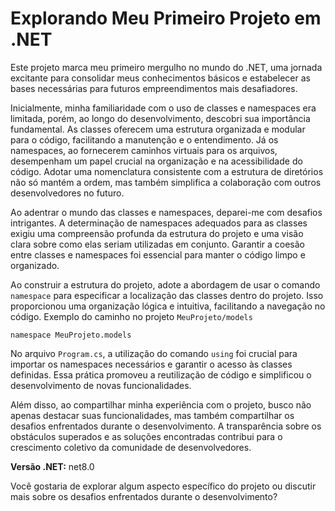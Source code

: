 # Explorando Meu Primeiro Projeto em .NET

Este projeto marca meu primeiro mergulho no mundo do .NET, uma jornada excitante para consolidar meus conhecimentos básicos e
 estabelecer as bases necessárias para futuros empreendimentos mais desafiadores.

Inicialmente, minha familiaridade com o uso de classes e namespaces era limitada, porém, ao longo do desenvolvimento, descobri sua importância fundamental. 
As classes oferecem uma estrutura organizada e modular para o código, facilitando a manutenção e o entendimento. Já os namespaces, ao fornecerem caminhos virtuais para os arquivos, 
desempenham um papel crucial na organização e na acessibilidade do código. Adotar uma nomenclatura consistente com a estrutura de diretórios não só mantém a ordem, mas também simplifica
 a colaboração com outros desenvolvedores no futuro.

Ao adentrar o mundo das classes e namespaces, deparei-me com desafios intrigantes. A determinação de namespaces adequados para as classes exigiu uma compreensão profunda da estrutura do 
projeto e uma visão clara sobre como elas seriam utilizadas em conjunto. Garantir a coesão entre classes e namespaces foi essencial para manter o código limpo e organizado.

Ao construir a estrutura do projeto, adote a abordagem de usar o comando `namespace` para especificar a localização das classes dentro do projeto. Isso proporcionou uma organização lógica e 
intuitiva, facilitando a navegação no código.
Exemplo do caminho no projeto `MeuProjeto/models`

````
namespace MeuProjeto.models
````

No arquivo `Program.cs`, a utilização do comando `using` foi crucial para importar os namespaces necessários e garantir o acesso às classes definidas. Essa prática promoveu a reutilização de 
código e simplificou o desenvolvimento de novas funcionalidades.

Além disso, ao compartilhar minha experiência com o projeto, busco não apenas destacar suas funcionalidades, mas também compartilhar os desafios enfrentados durante o desenvolvimento. 
A transparência sobre os obstáculos superados e as soluções encontradas contribui para o crescimento coletivo da comunidade de desenvolvedores.

**Versão .NET:** net8.0

Você gostaria de explorar algum aspecto específico do projeto ou discutir mais sobre os desafios enfrentados durante o desenvolvimento?
